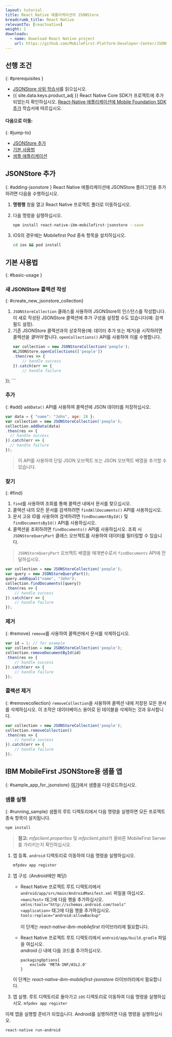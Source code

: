 ```yaml
---
layout: tutorial
title: React Native 애플리케이션의 JSONStore
breadcrumb_title: React Native
relevantTo: [reactnative]
weight: 1
downloads:
  - name: Download React Native project
    url: https://github.com/MobileFirst-Platform-Developer-Center/JSONStoreReactNative
---
```

<!-- NLS_CHARSET=UTF-8 -->
## 선행 조건
{: #prerequisites }
* [JSONStore 상위 학습서](../)를 읽으십시오.
* {{ site.data.keys.product_adj }} React Native Core SDK가 프로젝트에 추가되었는지 확인하십시오. [React-Native 애플리케이션에 Mobile Foundation SDK 추가](https://mobilefirstplatform.ibmcloud.com/tutorials/en/foundation/8.0/reactnative-tutorials/) 학습서에 따르십시오.

#### 다음으로 이동:
{: #jump-to}
* [JSONStore 추가](#adding-jsonstore)
* [기본 사용법](#basic-usage)
* [샘플 애플리케이션](#sample_app_for_jsonstore)

## JSONStore 추가
{: #adding-jsonstore }
React Native 애플리케이션에 JSONStore 플러그인을 추가하려면 다음을 수행하십시오.

1. **명령행** 창을 열고 React Native 프로젝트 폴더로 이동하십시오.
2. 다음 명령을 실행하십시오.
    ```bash
    npm install react-native-ibm-mobilefirst-jsonstore --save
    ```
3. iOS의 경우에는 Mobilefirst Pod 종속 항목을 설치하십시오.

   ```bash
   cd ios && pod install 
   ```

## 기본 사용법
{: #basic-usage }
### 새 JSONStore 콜렉션 작성
{: #create_new_jsonstore_collection}
1.  `JSONStoreCollection` 클래스를 사용하여 JSONStore의 인스턴스를 작성합니다. 이 새로 작성된 JSONStore 콜렉션에 추가 구성을 설정할 수도 있습니다(예: 검색 필드 설정).
2.  기존 JSONStore 콜렉션과의 상호작용(예: 데이터 추가 또는 제거)을 시작하려면 콜렉션을 *열어야* 합니다. `openCollections()` API를 사용하여 이를 수행합니다.
    ```javascript
    var collection = new JSONStoreCollection('people');
    WLJSONStore.openCollections(['people'])
    .then(res => {
    	// handle success
    }).catch(err => {
    	// handle failure
});
    ```

### 추가
{: #add}
`addData()` API를 사용하여 콜렉션에 JSON 데이터를 저장하십시오.

```javascript
var data = { "name": "John", age: 28 };
var collection = new JSONStoreCollection('people');
collection.addData(data)
.then(res => {
  // handle success
}).catch(err => {
  // handle failure
});
```

> 이 API를 사용하여 단일 JSON 오브젝트 또는 JSON 오브젝트 배열을 추가할 수 있습니다.

### 찾기
{: #find}
1.  `find`를 사용하여 조회를 통해 콜렉션 내에서 문서를 찾으십시오.
2.  콜렉션 내의 모든 문서를 검색하려면 `findAllDocuments()` API를 사용하십시오.
3.  문서 고유 ID를 사용하여 검색하려면 `findDocumentById()` 및 `findDocumentsById()` API를 사용하십시오.
4.  콜렉션을 조회하려면 `findDocuments()` API를 사용하십시오. 조회 시 `JSONStoreQueryPart` 클래스 오브젝트를 사용하여 데이터를 필터링할 수 있습니다.

> `JSONStoreQueryPart` 오브젝트 배열을 매개변수로서 `findDocuments` API에 전달하십시오.

```javascript
var collection = new JSONStoreCollection('people');
var query = new JSONStoreQueryPart();
query.addEqual("name", "John");
collection.findDocuments([query])
.then(res => {
	// handle success
}).catch(err => {
	// handle failure
});
```

### 제거
{: #remove}
`remove`를 사용하여 콜렉션에서 문서를 삭제하십시오.

```javascript
var id = 1; // for example
var collection = new JSONStoreCollection('people');
collection.removeDocumentById(id)
.then(res => {
	// handle success
}).catch(err => {
	// handle failure
});
```

### 콜렉션 제거
{: #removecollection}
`removeCollection`을 사용하여 콜렉션 내에 저장된 모든 문서를 삭제하십시오. 이 조작은 데이터베이스 용어로 된 테이블을 삭제하는 것과 유사합니다.

```javascript
var collection = new JSONStoreCollection('people');
collection.removeCollection()
.then(res => {
	// handle success
}).catch(err => {
	// handle failure
});
```

## IBM MobileFirst JSONStore용 샘플 앱
{: #sample_app_for_jsonstore}
[여기](https://github.com/MobileFirst-Platform-Developer-Center/JSONStoreReactNative)에서 샘플을 다운로드하십시오.

### 샘플 실행
{: #running_sample}
샘플의 루트 디렉토리에서 다음 명령을 실행하면 모든 프로젝트 종속 항목이 설치됩니다.

```bash
npm install
```

>**참고:**   *mfpclient.properties* 및 *mfpclient.plist*가 올바른 MobileFirst Server를 가리키는지 확인하십시오.

1. 앱 등록. `android` 디렉토리로 이동하여 다음 명령을 실행하십시오.
    ```bash
    mfpdev app register
    ```

2. 앱 구성.
    (Android에만 해당)
   *  React Native 프로젝트 루트 디렉토리에서 `android/app/src/main/AndroidManifest.xml` 파일을 여십시오.<br/>
    	 `<manifest>` 태그에 다음 행을 추가하십시오.<br/>
    	`xmlns:tools="http://schemas.android.com/tools"`<br/>
    	 `<application>` 태그에 다음 행을 추가하십시오.<br/>
    	`tools:replace="android:allowBackup"`<br/><br/>
    	 이 단계는 *react-native-ibm-mobilefirst* 라이브러리에 필요합니다.<br/>

	 *  React Native 프로젝트 루트 디렉토리에서 `android/app/build.gradle` 파일을 여십시오.<br/>
*android {}* 내에 다음 코드를 추가하십시오.<br/>

        ```
        packagingOptions{
        	exclude 'META-INF/ASL2.0'
        }
        ```
      이 단계는 *react-native-ibm-mobilefirst-jsonstore* 라이브러리에서 필요합니다.

3. 앱 실행. 루트 디렉토리로 돌아가고 `iOS` 디렉토리로 이동하여 다음 명령을 실행하십시오.
    `mfpdev app register`

이제 앱을 실행할 준비가 되었습니다.
Android를 실행하려면 다음 명령을 실행하십시오.
```bash
react-native run-android
```
